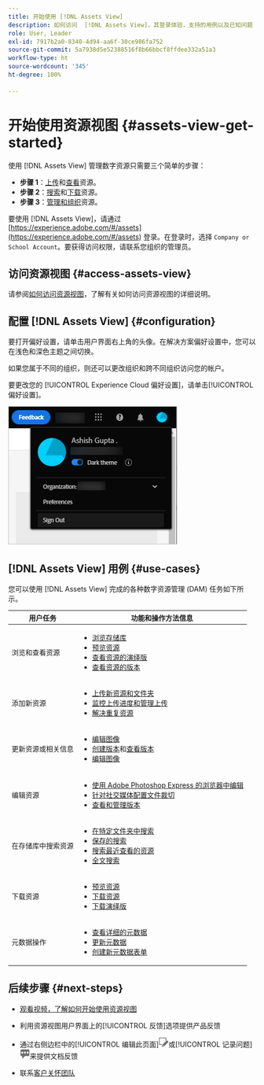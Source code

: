 ```yaml
---
title: 开始使用 [!DNL Assets View]
description: 如何访问  [!DNL Assets View]，其登录体验，支持的用例以及已知问题
role: User, Leader
exl-id: 7917b2a0-8340-4d94-aa6f-30ce986fa752
source-git-commit: 5a7938d5e52388516f8b66bbcf8ffdee332a51a3
workflow-type: ht
source-wordcount: '345'
ht-degree: 100%

---
```


# 开始使用资源视图 {#assets-view-get-started}

<!-- TBD: Make links for these steps. -->

使用 [!DNL Assets View] 管理数字资源只需要三个简单的步骤：

* **步骤 1**：[上传](/help/assets/add-delete-assets-view.md)和[查看](/help/assets/navigate-assets-view.md)资源。
* **步骤 2**：[搜索](/help/assets/search-assets-view.md)和[下载](/help/assets/manage-organize-assets-view.md#download)资源。
* **步骤 3**：[管理和组织](/help/assets/manage-organize-assets-view.md)资源。

要使用 [!DNL Assets View]，请通过 [https://experience.adobe.com/#/assets](https://experience.adobe.com/#/assets) 登录。在登录时，选择 `Company or School Account`。要获得访问权限，请联系您组织的管理员。

<!--In addition, more reference information that can be helpful is [understanding of the user interface](/help/assets/navigate-assets-view.md), [list of use cases](#use-cases), [supported file types](/help/assets/supported-file-formats-assets-view.md), and [known issues](/help/assets/release-notes.md#known-issues).
-->

## 访问资源视图 {#access-assets-view}

请参阅[如何访问资源视图](/help/assets/assets-view-introduction.md#how-to-access-assets-view)，了解有关如何访问资源视图的详细说明。

## 配置 [!DNL Assets View] {#configuration}

要打开偏好设置，请单击用户界面右上角的头像。在解决方案偏好设置中，您可以在浅色和深色主题之间切换。

如果您属于不同的组织，则还可以更改组织和跨不同组织访问您的帐户。

要更改您的 [!UICONTROL Experience Cloud 偏好设置]，请单击[!UICONTROL 偏好设置]。

![切换设色和浅色主题的偏好设置](assets/theme-change.png)

## [!DNL Assets View] 用例 {#use-cases}

您可以使用 [!DNL Assets View] 完成的各种数字资源管理 (DAM) 任务如下所示。

| 用户任务 | 功能和操作方法信息 |
|-----|------|
| 浏览和查看资源 | <ul> <li>[浏览存储库](/help/assets/navigate-assets-view.md#view-assets-and-details) </li> <li> [预览资源](/help/assets/navigate-assets-view.md#preview-assets) <li> [查看资源的演绎版](/help/assets/add-delete-assets-view.md#renditions) </li> <li>[查看资源的版本](/help/assets/manage-organize-assets-view.md#view-versions)</li></ul> |
| 添加新资源 | <ul> <li>[上传新资源和文件夹](/help/assets/add-delete-assets-view.md)</li> <li>[监控上传进度和管理上传](/help/assets/add-delete-assets-view.md#upload-progress)</li> <li>[解决重复资源](/help/assets/add-delete-assets-view.md)</li> </ul> |
| 更新资源或相关信息 | <ul> <li>[编辑图像](/help/assets/edit-images-assets-view.md)</li> <li>[创建版本](/help/assets/manage-organize-assets-view.md#create-versions)和[查看版本](/help/assets/manage-organize-assets-view.md#view-versions)</li> <li>[编辑图像](/help/assets/edit-images-assets-view.md)</li> </ul> |
| 编辑资源 | <ul> <li>[使用 Adobe Photoshop Express 的浏览器中编辑](/help/assets/edit-images-assets-view.md)</li> <li>[针对社交媒体配置文件裁切](/help/assets/edit-images-assets-view.md#crop-straighten-images)</li> <li>[查看和管理版本](/help/assets/manage-organize-assets-view.md#view-versions)</li></ul></ul> |
| 在存储库中搜索资源 | <ul> <li>[在特定文件夹中搜索](/help/assets/search-assets-view.md#refine-search-results)</li> <li>[保存的搜索](/help/assets/search-assets-view.md#saved-search)</li> <li>[搜索最近查看的资源](/help/assets/search-assets-view.md)</li> <li>[全文搜索](/help/assets/search-assets-view.md) |
| 下载资源 | <ul> <li> [预览资源](/help/assets/navigate-assets-view.md#preview-assets) </li> <li> [下载资源](/help/assets/manage-organize-assets-view.md#download) <li> [下载演绎版](/help/assets/add-delete-assets-view.md#renditions) </li></ul> |
| 元数据操作 | <ul> <li>[查看详细的元数据](/help/assets/metadata-assets-view.md) </li> <li> [更新元数据](/help/assets/metadata-assets-view.md#update-metadata)</li> <li> [创建新元数据表单](/help/assets/metadata-assets-view.md#metadata-forms) </li> </ul> |

## 后续步骤 {#next-steps}

* [观看视频，了解如何开始使用资源视图](https://experienceleague.adobe.com/docs/experience-manager-learn/assets-essentials/getting-started.html)

* 利用资源视图用户界面上的[!UICONTROL 反馈]选项提供产品反馈

* 通过右侧边栏中的[!UICONTROL 编辑此页面]![编辑页面](assets/do-not-localize/edit-page.png)或[!UICONTROL 记录问题]![创建 GitHub 问题](assets/do-not-localize/github-issue.png)来提供文档反馈

* 联系[客户关怀团队](https://experienceleague.adobe.com/?support-solution=General#support)


<!--TBD: Merge the below rows in the table when the use cases are documented/available.

| How do I delete assets? | <ul> <li>[Delete assets](/help/assets/manage-organize.md)</li> <li>Recover deleted assets</li> <li>Permanently delete assets</li> </ul> |
| How do I share assets or find shared assets? | <ul> <li>Shared by me</li> <li>Shared with me</li> <li>Share for comments and review</li> <li>Unshare assets</li> </ul> |
| How do I collaborate with others and get my assets reviewed | <ul> <li>Share for review</li> <li>Provide comments. Resolve and filter comments</li> <li>Annotations on images</li> <li>Assign tasks to specific users and prioritize</li> </ul> |

-->

<!-- 

## ![feedback icon](assets/do-not-localize/feedback-icon.png) Provide product feedback {#provide-feedback}

Adobe welcomes feedback about the solution. To provide feedback without even switching your working application, use the [!UICONTROL Feedback] option in the user interface. It also lets you attach files such as screenshots or video recording of an issue.

  ![feedback option in the interface](assets/feedback-panel.png)

To provide feedback for documentation, click [!UICONTROL Edit this page] ![edit the page](assets/do-not-localize/edit-page.png) or [!UICONTROL Log an issue] ![create a GitHub issue](assets/do-not-localize/github-issue.png) from the right sidebar. You can do one of the following: 

* Make the content updates and submit a GitHub pull request.
* Create an issue or ticket in GitHub. Retain the automatically populated article name when creating an issue.

-->
<!--
>[!MORELIKETHIS]
>
>* [Understand the user interface](/help/assets/navigate-asssets-view.md).
>* [Release notes and known issues](/help/assets/release-notes.md).
>* [Supported file types](/help/assets/supported-file-formats.md).
-->
